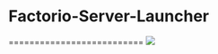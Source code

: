 # Factorio-Server-Launcher
==========================
<img src="https://travis-ci.org/Limmek/Factorio-Server-Launcher.svg?branch=master">